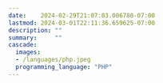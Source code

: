 ```yaml
---
date:    2024-02-29T21:07:03.006780-07:00
lastmod: 2024-03-01T22:11:36.659625-07:00
description: ""
summary:     ""
cascade:
  images:
  - /languages/php.jpeg
  programming_language: "PHP"
---
```

